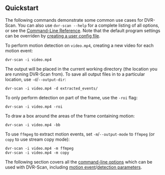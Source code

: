 
## Quickstart

The following commands demonstrate some common use cases for DVR-Scan. You can also use `dvr-scan --help` for a complete listing of all options, or see the [Command-Line Reference](options.md). Note that the default program settings can be overriden by [creating a user config file](config_file.md).

To perform motion detection on `video.mp4`, creating a new video for each motion event:

    dvr-scan -i video.mp4

The output will be placed in the current working directory (the location you are running DVR-Scan from). To save all output files in to a particular location, use `-d`/`--output-dir`:

    dvr-scan -i video.mp4 -d extracted_events/

To only perform detection on part of the frame, use the `-roi` flag:

    dvr-scan -i video.mp4 -roi

To draw a box around the areas of the frame containing motion:

    dvr-scan -i video.mp4 -bb

To use `ffmpeg` to extract motion events, set `-m`/`--output-mode` to `ffmpeg` (or `copy` to use stream copy mode):

    dvr-scan -i video.mp4 -m ffmpeg
    dvr-scan -i video.mp4 -m copy

The following section covers all the [command-line options](options.md) which can be used with DVR-Scan, including [motion event](options.md#motion-events)/[detection parameters](options.md#detection-parameters).
